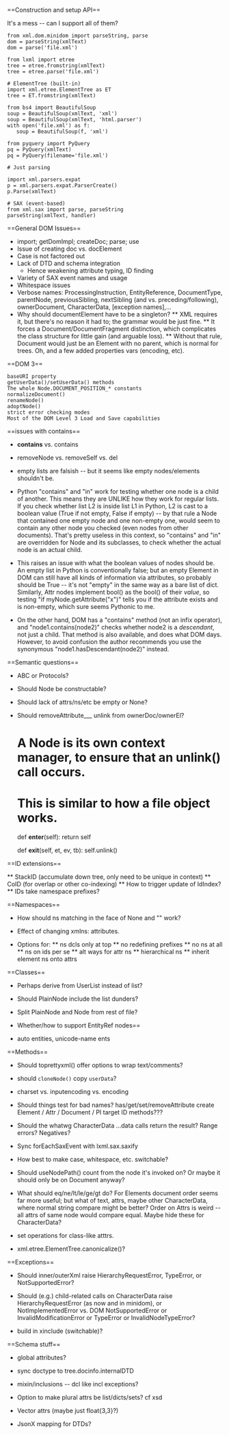 ==Construction and setup API==

It's a mess -- can I support all of them?

    from xml.dom.minidom import parseString, parse
    dom = parseString(xmlText)
    dom = parse('file.xml')

    from lxml import etree
    tree = etree.fromstring(xmlText)
    tree = etree.parse('file.xml')

    # ElementTree (built-in)
    import xml.etree.ElementTree as ET
    tree = ET.fromstring(xmlText)

    from bs4 import BeautifulSoup
    soup = BeautifulSoup(xmlText, 'xml')
    soup = BeautifulSoup(xmlText, 'html.parser')
    with open('file.xml') as f:
       soup = BeautifulSoup(f, 'xml')

    from pyquery import PyQuery
    pq = PyQuery(xmlText)
    pq = PyQuery(filename='file.xml')

    # Just parsing

    import xml.parsers.expat
    p = xml.parsers.expat.ParserCreate()
    p.Parse(xmlText)

    # SAX (event-based)
    from xml.sax import parse, parseString
    parseString(xmlText, handler)


==General DOM Issues==

* import; getDomImpl; createDoc; parse; use
* Issue of creating doc vs. docElement
* Case is not factored out
* Lack of DTD and schema integration
    * Hence weakening attribute typing, ID finding
* Variety of SAX event names and usage
* Whitespace issues
* Verbose names: ProcessingInstruction, EntityReference, DocumentType,
parentNode, previousSibling, nextSibling (and vs. preceding/following),
ownerDocument, CharacterData, [exception names],...
* Why should documentElement have to be a singleton?
    ** XML requires it, but there's no reason it had to; the grammar would be
just fine.
    ** It forces a Document/DocumentFragment distinction, which complicates
the class structure for little gain (and arguable loss).
    ** Without that rule, Document would just be an Element with no parent,
which is normal for trees. Oh, and a few added properties vars (encoding, etc).


==DOM 3==

    baseURI property
    getUserData()/setUserData() methods
    The whole Node.DOCUMENT_POSITION_* constants
    normalizeDocument()
    renameNode()
    adoptNode()
    strict error checking modes
    Most of the DOM Level 3 Load and Save capabilities

==issues with contains==

* __contains__ vs. contains

* removeNode vs. removeSelf vs. del

* empty lists are falsish -- but it seems like empty nodes/elements shouldn't be.

* Python "contains" and "in" work for testing whether one node is a
child of another. This means they are UNLIKE how they work for regular lists.
If you check whether list L2 is inside list L1 in Python, L2 is cast to a
boolean value (True if not empty, False if empty) -- by that rule a Node that
contained one empty node and one non-empty one, would seem to contain any other
node you checked (even nodes from other documents). That's pretty useless in
this context, so "contains" and "in" are overridden for Node and its
subclasses, to check whether the actual node is an actual child.

* This raises an issue with what the boolean values of nodes should be.
An empty list in Python is conventionally false; but an empty Element in DOM
can still have all kinds of information via attributes, so probably should be
True -- it's not "empty" in the same way as a bare list of dict.
Similarly, Attr nodes implement bool() as the bool() of their *value*, so
testing "if myNode.getAttribute("x")" tells you if the attribute exists and
is non-empty, which sure seems Pythonic to me.

* On the other hand, DOM has a "contains" method (not an infix operator),
and "node1.contains(node2)" checks whether node2 is a *descendant*, not
just a child. That method is also available, and does what DOM days. However,
to avoid confusion the author recommends you use the synonymous
"node1.hasDescendant(node2)" instead.


==Semantic questions==

* ABC or Protocols?
* Should Node be constructable?
* Should lack of attrs/ns/etc be empty or None?
* Should removeAttribute___ unlink from ownerDoc/ownerEl?

    # A Node is its own context manager, to ensure that an unlink() call occurs.
    # This is similar to how a file object works.
    def __enter__(self):
        return self

    def __exit__(self, et, ev, tb):
        self.unlink()


==ID extensions==

** StackID (accumulate down tree, only need to be unique in context)
** CoID (for overlap or other co-indexing)
** How to trigger update of IdIndex?
** IDs take namespace prefixes?


==Namespaces==

* How should ns matching in the face of None and "" work?
* Effect of changing xmlns: attributes.

* Options for:
** ns dcls only at top
** no redefining prefixes
** no ns at all
** ns on ids per se
** alt ways for attr ns
** hierarchical ns
** inherit element ns onto attrs


==Classes==

* Perhaps derive from UserList instead of list?

* Should PlainNode include the list dunders?

* Split PlainNode and Node from rest of file?

* Whether/how to support EntityRef nodes==

* auto entities, unicode-name ents


==Methods==

* Should toprettyxml() offer options to wrap text/comments?

* should `cloneNode()` copy `userData`?

* charset vs. inputencoding vs. encoding

* Should things test for bad names?
    has/get/set/removeAttribute
    create Element / Attr / Document / PI target
    ID methods???

* Should the whatwg CharacterData ...data calls return the result?
Range errors? Negatives?

* Sync forEachSaxEvent with lxml.sax.saxify

* How best to make case, whitespace, etc. switchable?

* Should useNodePath() count from the node it's invoked on? Or maybe it should
only be on Document anyway?

* What should eq/ne/lt/le/ge/gt do?
For Elements document order seems far
more useful; but what of text, attrs, maybe other CharacterData, where
normal string compare might be better? Order on Attrs is weird -- all attrs
of same node would compare equal. Maybe hide these for CharacterData?

* set operations for class-like atttrs.

* xml.etree.ElementTree.canonicalize()?


==Exceptions==

* Should inner/outerXml
raise HierarchyRequestError, TypeError, or NotSupportedError?

* Should (e.g.) child-related calls on CharacterData raise
HierarchyRequestError (as now and in minidom),
or NotImplementedError vs. DOM NotSupportedError
or InvalidModificationError or TypeError or InvalidNodeTypeError?

* build in xinclude (switchable)?


==Schema stuff==

* global attributes?

* sync doctype to tree.docinfo.internalDTD

* mixin/inclusions -- dcl like incl exceptions?

* Option to make plural attrs be list/dicts/sets? cf xsd

* Vector attrs (maybe just float{3,3}?)

* JsonX mapping for DTDs?

